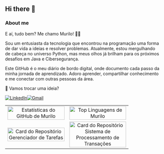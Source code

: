 ## Hi there 👋

### About me

E aí, tudo bem? Me chamo Murilo! 👨‍💻

Sou um entusiasta da tecnologia que encontrou na programação uma forma de dar vida a ideias e resolver problemas. Atualmente, estou mergulhando de cabeça no universo Python, mas meus olhos já brilham para os próximos desafios em Java e Cibersegurança.

Este GitHub é o meu diário de bordo digital, onde documento cada passo da minha jornada de aprendizado. Adoro aprender, compartilhar conhecimento e me conectar com outras pessoas da área.

🚀 Vamos trocar uma ideia?

[![LinkedIn](https://img.shields.io/badge/LinkedIn-0077B5?style=plastic&logo=linkedin&logoColor=white)](https://www.linkedin.com/in/murilo-ribeiro-da-silveira-255774264)[![Gmail](https://img.shields.io/badge/Gmail-EA4335?style=plastic&logo=gmail&logoColor=white)](mailto:murilo.ribeiro2709@gmail.com)

<table align="center" style="width: 80%;">
  <tr align="center">
    <td width="50%">
      <a href="https://github.com/MuriloRibeiro01">
        <img src="https://github-readme-stats.vercel.app/api?username=MuriloRibeiro01&show_icons=true&theme=dracula&include_all_commits=true&count_private=true" alt="Estatísticas do GitHub de Murilo" style="width: 100%;">
      </a>
    </td>
    <td width="50%">
      <a href="https://github.com/MuriloRibeiro01">
        <img src="https://github-readme-stats.vercel.app/api/top-langs/?username=MuriloRibeiro01&layout=compact&langs_count=7&theme=dracula" alt="Top Linguagens de Murilo" style="width: 100%;">
      </a>
    </td>
  </tr>

  <tr align="center">
    <td>
      <a href="https://github.com/MuriloRibeiro01/GerenciadorDeTarefas">
        <img src="https://github-readme-stats.vercel.app/api/pin/?username=MuriloRibeiro01&repo=GerenciadorDeTarefas&theme=dracula" alt="Card do Repositório Gerenciador de Tarefas" style="width: 100%;">
      </a>
    </td>
    <td>
      <a href="https://github.com/MuriloRibeiro01/SistemaProcessamentoTransacoes">
        <img src="https://github-readme-stats.vercel.app/api/pin/?username=MuriloRibeiro01&repo=SistemaProcessamentoTransacoes&theme=dracula" alt="Card do Repositório Sistema de Processamento de Transações" style="width: 100%;">
      </a>
    </td>
  </tr>
</table>



<!--
**MuriloRibeiro01/MuriloRibeiro01** is a ✨ _special_ ✨ repository because its `README.md` (this file) appears on your GitHub profile.

Here are some ideas to get you started:

- 🔭 I’m currently working on ...
- 🌱 I’m currently learning ...
- 👯 I’m looking to collaborate on ...
- 🤔 I’m looking for help with ...
- 💬 Ask me about ...
- 📫 How to reach me: ...
- 😄 Pronouns: ...
- ⚡ Fun fact: ...
-->

